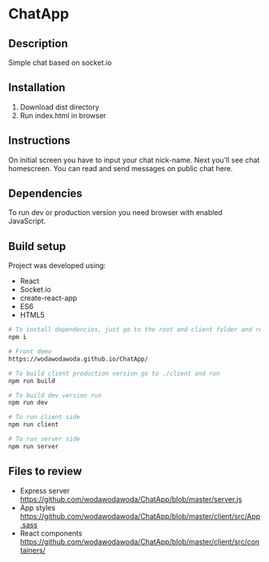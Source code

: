 # ChatApp
## Description
Simple chat based on socket.io

## Installation
1. Download dist directory
2. Run index.html in browser

## Instructions
On initial screen you have to input your chat nick-name. 
Next you'll see chat homescreen. You can read and send messages on public chat here.

## Dependencies
To run dev or production version you need browser with enabled JavaScript.

## Build setup
Project was developed using:
* React
* Socket.io
* create-react-app
* ES6
* HTML5
```bash
# To install dependencies, just go to the root and client folder and run
npm i

# Front demo
https://wodawodawoda.github.io/ChatApp/

# To build client production version go to ./client and run
npm run build

# To build dev version run
npm run dev

# To run client side
npm run client

# To run server side
npm run server
```
## Files to review
* Express server https://github.com/wodawodawoda/ChatApp/blob/master/server.js
* App styles https://github.com/wodawodawoda/ChatApp/blob/master/client/src/App.sass
* React components https://github.com/wodawodawoda/ChatApp/blob/master/client/src/containers/

